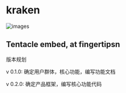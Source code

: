 # kraken

![images](/home/chen/桌面/images.png)	



## Tentacle embed, at fingertipsn

版本规划

v 0.1.0: 确定用户群体，核心功能，编写功能文档

v 0.2.0: 确定产品框架，编写核心功能代码